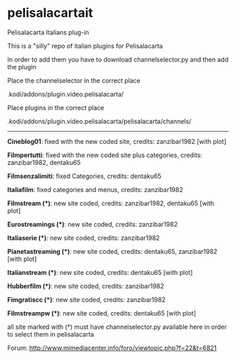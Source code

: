 # pelisalacartait
Pelisalacarta Italians plug-in

This is a "silly" repo of italian plugins for Pelisalacarta

In order to add them you have to download channelselector.py and then add the plugin

Place the channelselector in the correct place

.kodi/addons/plugin.video.pelisalacarta/

Place plugins in the correct place

.kodi/addons/plugin.video.pelisalacarta/pelisalacarta/channels/

------------------------------------------------------------------
**Cineblog01**: 
fixed with the new coded site, credits: zanzibar1982 [with plot]

**Filmpertutti**: 
fixed with the new coded site plus categories, credits: zanzibar1982, dentaku65

**Filmsenzalimiti**: 
fixed Categories, credits: dentaku65

**Italiafilm**:
fixed categories and menus, credits: zanzibar1982

**Filmstream (*)**: 
new site coded, credits: zanzibar1982, dentaku65  [with plot]

**Eurostreamings (*)**: 
new site coded, credits: zanzibar1982

**Italiaserie (*)**: 
new site coded, credits: zanzibar1982

**Pianetastreaming (*)**: 
new site coded, credits: dentaku65, zanzibar1982  [with plot]

**Italianstream (*)**: 
new site coded, credits: dentaku65  [with plot]

**Hubberfilm (*)**: 
new site coded, credits: zanzibar1982

**Fimgratiscc (*)**: 
new site coded, credits: zanzibar1982

**Filmstreampw (*)**: 
new site coded, credits: dentaku65 [with plot]

all site marked with (*) must have channelselector.py available here in order to select them in pelisalacarta

Forum: http://www.mimediacenter.info/foro/viewtopic.php?f=22&t=6821

